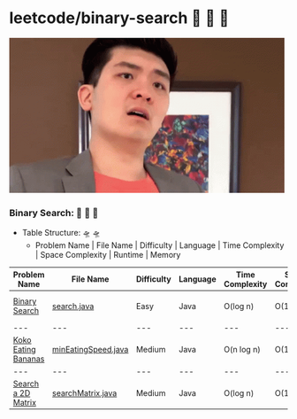 # leetcode/binary-search :space_invader:	:space_invader:	:space_invader:	
![](https://github.com/guillermobermejo/leetcode/blob/main/f.gif)
### Binary Search: :space_invader:	:space_invader:	:space_invader:	
- Table Structure: :flying_saucer: :flying_saucer:
  - Problem Name | File Name | Difficulty | Language | Time Complexity | Space Complexity | Runtime | Memory

|Problem Name|File Name|Difficulty|Language|Time Complexity|Space Complexity|Runtime|Memory|
|---|---|---|---|---|---|---|---|
|[Binary Search](https://leetcode.com/problems/binary-search/)|[search.java](https://github.com/guillermobermejo/leetcode/blob/main/binary-search/search.java)|Easy|Java|O(log n)|O(1)|0ms (Beats 100%)|45.68mb (19.53%)|
|---|---|---|---|---|---|---|---|
|[Koko Eating Bananas](https://leetcode.com/problems/koko-eating-bananas/)|[minEatingSpeed.java](https://github.com/guillermobermejo/leetcode/blob/main/binary-search/minEatingSpeed.java)|Medium|Java|O(n log n)|O(1)|27ms (Beats 36.15%)|44.9mb (Beats 50.27%)|
|---|---|---|---|---|---|---|---|
|[Search a 2D Matrix](https://leetcode.com/problems/search-a-2d-matrix/)|[searchMatrix.java](https://github.com/guillermobermejo/leetcode/blob/main/binary-search/searchMatrix.java)|Medium|Java|O(log n)|O(1)|0ms (Beats 100%)|41.7mb (52.13%)|
